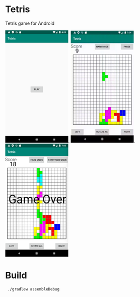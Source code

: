 # Tetris

Tetris game for Android

<img src="images/game_start.png" width="200">.  <img src="images/game_play.gif" width="200">.  <img src="images/game_over1.png" width="200">


# Build
```bash
 ./gradlew assembleDebug
```
